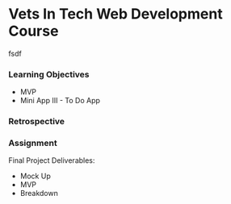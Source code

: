 # Vets In Tech Web Development Course

fsdf

### Learning Objectives

- MVP
- Mini App III - To Do App

### Retrospective

### Assignment

Final Project Deliverables:

- Mock Up
- MVP
- Breakdown

